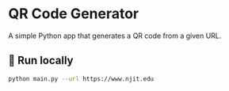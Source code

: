 # QR Code Generator

A simple Python app that generates a QR code from a given URL.

## 🚀 Run locally
```bash
python main.py --url https://www.njit.edu
 
